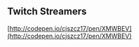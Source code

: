 ## Twitch Streamers

[http://codepen.io/cjszcz17/pen/XMWBEV](http://codepen.io/cjszcz17/pen/XMWBEV)

